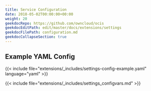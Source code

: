 ```yaml
---
title: Service Configuration
date: 2018-05-02T00:00:00+00:00
weight: 20
geekdocRepo: https://github.com/owncloud/ocis
geekdocEditPath: edit/master/docs/extensions/settings
geekdocFilePath: configuration.md
geekdocCollapseSection: true
---
```


## Example YAML Config

{{< include file="extensions/_includes/settings-config-example.yaml"  language="yaml" >}}

{{< include file="extensions/_includes/settings_configvars.md" >}}